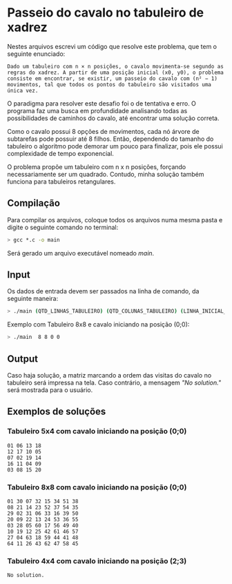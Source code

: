 # Passeio do cavalo no tabuleiro de xadrez

Nestes arquivos escrevi um código que resolve este problema, que tem o seguinte enunciado:
```
Dado um tabuleiro com n × n posições, o cavalo movimenta-se segundo as
regras do xadrez. A partir de uma posição inicial (x0, y0), o problema consiste em encontrar, se existir, um passeio do cavalo com (n² − 1) movimentos, tal que todos os pontos do tabuleiro são visitados uma única vez.
```
O paradigma para resolver este desafio foi o de tentativa e erro. O programa faz uma busca em profundidade
analisando todas as possibilidades de caminhos do cavalo, até encontrar uma solução correta. 

Como o cavalo possui 8 opções de movimentos, cada nó árvore de subtarefas pode possuir até 8 filhos. Então,  dependendo do tamanho do tabuleiro o algoritmo pode demorar um pouco para finalizar, pois ele possui complexidade de tempo exponencial.

O problema propõe um tabuleiro com n x n posições,  forçando necessariamente ser um quadrado. Contudo, minha solução também funciona para tabuleiros retangulares.

## Compilação

Para compilar os arquivos, coloque todos os arquivos numa mesma pasta e digite o seguinte comando no terminal:

```bash
> gcc *.c -o main
```

Será gerado um arquivo executável nomeado *main*.

## Input

Os dados de entrada devem ser passados na linha de comando, da seguinte maneira:

```bash
> ./main (QTD_LINHAS_TABULEIRO) (QTD_COLUNAS_TABULEIRO) (LINHA_INICIAL_CAVALO) (COLUNA_INICIAL_CAVALO)
```

Exemplo com Tabuleiro 8x8 e cavalo iniciando na posição (0;0): 

```bash
> ./main  8 8 0 0
```

## Output

Caso haja solução, a matriz marcando a ordem das visitas do cavalo no tabuleiro será impressa na tela.
Caso contrário, a mensagem *"No solution."* será mostrada para o usuário.

## Exemplos de soluções

### Tabuleiro 5x4 com cavalo iniciando na posição (0;0)
```
01 06 13 18
12 17 10 05
07 02 19 14
16 11 04 09
03 08 15 20
```


### Tabuleiro 8x8 com cavalo iniciando na posição (0;0)
```
01 30 07 32 15 34 51 38
08 21 14 23 52 37 54 35
29 02 31 06 33 16 39 50
20 09 22 13 24 53 36 55
03 28 05 60 17 56 49 40
10 19 12 25 42 61 46 57
27 04 63 18 59 44 41 48
64 11 26 43 62 47 58 45
```

### Tabuleiro 4x4 com cavalo iniciando na posição (2;3)
```
No solution.
```
